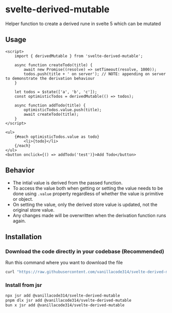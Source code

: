 # svelte-derived-mutable

Helper function to create a derived rune in svelte 5 which can be mutated 

## Usage

```svelte
<script>
	import { derivedMutable } from 'svelte-derived-mutable';

	async function createTodo(title) {
		await new Promise((resolve) => setTimeout(resolve, 1000));
		todos.push(title + ' on server'); // NOTE: appending on server to demonstrate the derivation behaviour
	}

	let todos = $state(['a', 'b', 'c']);
	const optimisticTodos = derivedMutable(() => todos);

	async function addTodo(title) {
		optimisticTodos.value.push(title);
		await createTodo(title);
	}
</script>

<ul>
	{#each optimisticTodos.value as todo}
		<li>{todo}</li>
	{/each}
</ul>
<button onclick={() => addTodo('test')}>Add Todo</button>
```

## Behavior

- The intial value is derived from the passed function.
- To access the value both when getting or setting the value needs to be done using `.value` property regardless of whether the value is primitive or object.
- On setting the value, only the derived store value is updated, not the original store value.
- Any changes made will be overwritten when the derivation function runs again.

## Installation

### Download the code directly in your codebase (Recommended)

Run this command where you want to download the file
```sh
curl "https://raw.githubusercontent.com/vanillacode314/svelte-derived-mutable/refs/heads/main/src/lib/index.svelte.ts" -o svelte-derived-mutable.svelte.ts
```

### Install from jsr

```sh
npx jsr add @vanillacode314/svelte-derived-mutable
pnpm dlx jsr add @vanillacode314/svelte-derived-mutable
bun x jsr add @vanillacode314/svelte-derived-mutable
```
